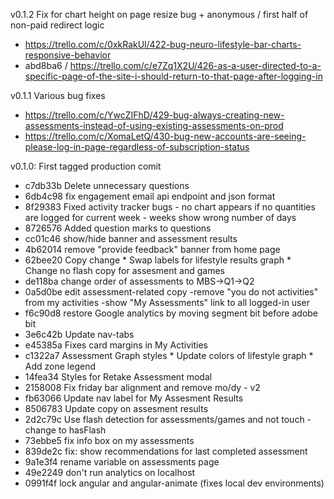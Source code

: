v0.1.2 Fix for chart height on page resize bug + anonymous / first half of non-paid redirect logic
* https://trello.com/c/0xkRakUl/422-bug-neuro-lifestyle-bar-charts-responsive-behavior
* abd8ba6 / https://trello.com/c/e7Zq1X2U/426-as-a-user-directed-to-a-specific-page-of-the-site-i-should-return-to-that-page-after-logging-in

v0.1.1 Various bug fixes
* https://trello.com/c/YwcZIFhD/429-bug-always-creating-new-assessments-instead-of-using-existing-assessments-on-prod
* https://trello.com/c/XomaLetQ/430-bug-new-accounts-are-seeing-please-log-in-page-regardless-of-subscription-status

v0.1.0: First tagged production comit
* c7db33b Delete unnecessary questions
* 6db4c98 fix engagement email api endpoint and json format
* 8f29383 Fixed activity tracker bugs - no chart appears if no quantities are logged for current week - weeks show wrong number of days
* 8726576 Added question marks to questions
* cc01c46 show/hide banner and assessment results
* 4b62014 remove "provide feedback" banner from home page
* 62bee20 Copy change * Swap labels for lifestyle results graph * Change no flash copy for assesment and games
* de118ba change order of assessments to MBS->Q1->Q2
* 0a5d0be edit assessment-related copy -remove "you do not activities" from my activities -show "My Assessments" link to all logged-in user
* f6c90d8 restore Google analytics by moving segment bit before adobe bit
* 3e6c42b Update nav-tabs
* e45385a Fixes card margins in My Activities
* c1322a7 Assessment Graph styles * Update colors of lifestyle graph * Add zone legend
* 14fea34 Styles for Retake Assessment modal
* 2158008 Fix friday bar alignment and remove mo/dy - v2
* fb63066 Update nav label for My Assesment Results
* 8506783 Update copy on assesment results
* 2d2c79c Use flash detection for assessments/games and not touch  - change to hasFlash
* 73ebbe5 fix info box on my assessments
* 839de2c fix: show recommendations for last completed assessment
* 9a1e3f4 rename variable on assessments page
* 49e2249 don't run analytics on localhost
* 0991f4f lock angular and angular-animate (fixes local dev environments)
